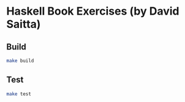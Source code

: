 # Haskell Book Exercises (by David Saitta)

## Build

```sh
make build
```

## Test

```sh
make test
```
